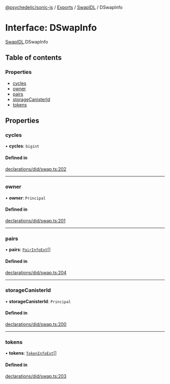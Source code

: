 [@psychedelic/sonic-js](../README.md) / [Exports](../modules.md) / [SwapIDL](../modules/SwapIDL.md) / DSwapInfo

# Interface: DSwapInfo

[SwapIDL](../modules/SwapIDL.md).DSwapInfo

## Table of contents

### Properties

- [cycles](SwapIDL.DSwapInfo.md#cycles)
- [owner](SwapIDL.DSwapInfo.md#owner)
- [pairs](SwapIDL.DSwapInfo.md#pairs)
- [storageCanisterId](SwapIDL.DSwapInfo.md#storagecanisterid)
- [tokens](SwapIDL.DSwapInfo.md#tokens)

## Properties

### cycles

• **cycles**: `bigint`

#### Defined in

[declarations/did/swap.ts:202](https://github.com/Psychedelic/sonic-js/blob/cfc7f22/src/declarations/did/swap.ts#L202)

___

### owner

• **owner**: `Principal`

#### Defined in

[declarations/did/swap.ts:201](https://github.com/Psychedelic/sonic-js/blob/cfc7f22/src/declarations/did/swap.ts#L201)

___

### pairs

• **pairs**: [`PairInfoExt`](SwapIDL.PairInfoExt.md)[]

#### Defined in

[declarations/did/swap.ts:204](https://github.com/Psychedelic/sonic-js/blob/cfc7f22/src/declarations/did/swap.ts#L204)

___

### storageCanisterId

• **storageCanisterId**: `Principal`

#### Defined in

[declarations/did/swap.ts:200](https://github.com/Psychedelic/sonic-js/blob/cfc7f22/src/declarations/did/swap.ts#L200)

___

### tokens

• **tokens**: [`TokenInfoExt`](SwapIDL.TokenInfoExt.md)[]

#### Defined in

[declarations/did/swap.ts:203](https://github.com/Psychedelic/sonic-js/blob/cfc7f22/src/declarations/did/swap.ts#L203)
